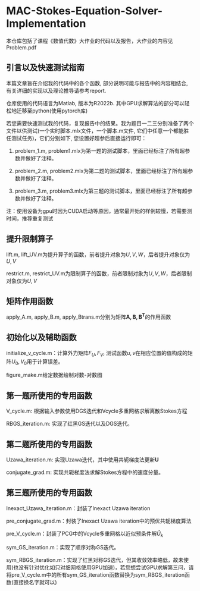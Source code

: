 # MAC-Stokes-Equation-Solver-Implementation

本仓库包括了课程《数值代数》大作业的代码以及报告，大作业的内容见Problem.pdf

## 引言以及快速测试指南

本篇文章旨在介绍我的代码中的各个函数, 部分说明可能与报告中的内容相结合, 有关详细的实现以及理论推导请参考report. 

仓库使用的代码语言为Matlab, 版本为R2022b. 其中GPU求解算法的部分可以轻松地迁移至python(使用pytorch库)

若您需要快速测试我的代码，复现报告中的结果。我为题目一二三分别准备了两个文件以供测试(一个实时脚本.mlx文件，一个脚本.m文件,
它们中任意一个都能胜任测试任务)，它们分别如下,
您设置好超参后直接运行即可：

1.  problem_1.m,
    problem1.mlx为第一题的测试脚本，里面已经标注了所有超参数并做好了注释。

2.  problem_2.m,
    problem2.mlx为第二题的测试脚本，里面已经标注了所有超参数并做好了注释。

3.  problem_3.m,
    problem3.mlx为第三题的测试脚本，里面已经标注了所有超参数并做好了注释。

注：使用设备为gpu时因为CUDA启动等原因，通常最开始的样例较慢，若需要测时间，推荐重复测试

## 提升限制算子

lift.m, lift_UV.m为提升算子的函数，前者提升对象为$`U, V, W`$，后者提升对象仅为$`U, V`$

restrict.m, restrict_UV.m为限制算子的函数，前者限制对象为$`U, V, W`$，后者限制对象仅为$`U, V`$

## 矩阵作用函数

apply\_A.m, apply\_B.m, apply\_Btrans.m分别为矩阵$`\mathbf{A, B, B^T}`$的作用函数

## 初始化以及辅助函数

initialize_v\_cycle.m：计算外力矩阵$`F_U,F_V`$,
测试函数$`u, v`$在相应位置的值构成的矩阵$`U_0, V_0`$用于计算误差。

figure_make.m给定数据绘制对数-对数图

## 第一题所使用的专用函数

V_cycle.m: 根据输入参数使用DGS迭代和Vcycle多重网格求解离散Stokes方程

RBGS_iteration.m: 实现了红黑GS迭代以及DGS迭代。

## 第二题所使用的专用函数

Uzawa_iteration.m: 实现Uzawa迭代，其中使用共轭梯度法更新$`\mathbf{U}`$

conjugate_grad.m: 实现共轭梯度法求解Stokes方程中的速度分量。

## 第三题所使用的专用函数

Inexact_Uzawa_iteration.m：封装了Inexact Uzawa iteration

pre_conjugate_grad.m：封装了Inexact Uzawa iteration中的预优共轭梯度算法

pre_V\_cycle.m：封装了PCG中的Vcycle多重网格以近似预条件解$`\hat{U}_k`$

sym_GS_iteration.m：实现了顺序对称GS迭代。

sym_RBGS_iteration.m：实现了红黑对称GS迭代，但其收敛效率略低，故未使用(也没有针对优化如只对细网格使用GPU加速)，若您想尝试GPU求解第三问，请将pre_V\_cycle.m中的所有sym_GS_iteration函数替换为sym_RBGS_iteration函数(直接换名字就可以)
